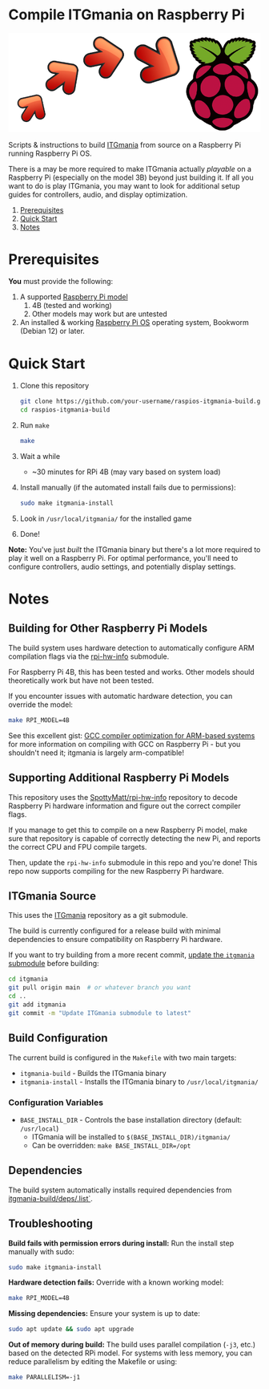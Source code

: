 Compile ITGmania on Raspberry Pi
=========================

![ITGmania Raspberry Pi Build](itgmania-build.png)

Scripts & instructions to build [ITGmania](https://github.com/itgmania/itgmania) from source on a Raspberry Pi running Raspberry Pi OS.

There is a may be more required to make ITGmania actually _playable_ on a Raspberry Pi (especially on the model 3B) beyond just building it.
If all you want to do is play ITGmania, you may want to look for additional setup guides for controllers, audio, and display optimization.

1. [Prerequisites](#prerequisites)
2. [Quick Start](#quick-start)
3. [Notes](#notes)

Prerequisites
=========================

**You** must provide the following:

1. A supported [Raspberry Pi model](https://www.raspberrypi.org/products/)
   1. 4B (tested and working)
   2. Other models may work but are untested
2. An installed & working [Raspberry Pi OS](https://www.raspberrypi.org/downloads/) operating system, Bookworm (Debian 12) or later.

Quick Start
=========================

1. Clone this repository
   ```bash
   git clone https://github.com/your-username/raspios-itgmania-build.git
   cd raspios-itgmania-build
   ```

2. Run `make`
   ```bash
   make
   ```

3. Wait a while
   - ~30 minutes for RPi 4B (may vary based on system load)

4. Install manually (if the automated install fails due to permissions):
   ```bash
   sudo make itgmania-install
   ```

5. Look in `/usr/local/itgmania/` for the installed game

6. Done!

**Note:** You've just _built_ the ITGmania binary but there's a lot more required to play it well on a Raspberry Pi.
For optimal performance, you'll need to configure controllers, audio settings, and potentially display settings.

Notes
=========================

Building for Other Raspberry Pi Models
-------------------------

The build system uses hardware detection to automatically configure ARM compilation flags via the [rpi-hw-info](https://github.com/SpottyMatt/rpi-hw-info) submodule.

For Raspberry Pi 4B, this has been tested and works. Other models should theoretically work but have not been tested.

If you encounter issues with automatic hardware detection, you can override the model:

```bash
make RPI_MODEL=4B
```

See this excellent gist: [GCC compiler optimization for ARM-based systems](https://gist.github.com/fm4dd/c663217935dc17f0fc73c9c81b0aa845) for more information on compiling with GCC on Raspberry Pi - but you shouldn't need it; itgmania is largely arm-compatible!

Supporting Additional Raspberry Pi Models
-------------------------

This repository uses the [SpottyMatt/rpi-hw-info](https://github.com/SpottyMatt/rpi-hw-info) repository to decode Raspberry Pi hardware information and figure out the correct compiler flags.

If you manage to get this to compile on a new Raspberry Pi model, make sure that repository is capable of correctly detecting the new Pi, and reports the correct CPU and FPU compile targets.

Then, update the `rpi-hw-info` submodule in this repo and you're done! This repo now supports compiling for the new Raspberry Pi hardware.

ITGmania Source
-------------------------

This uses the [ITGmania](https://github.com/itgmania/itgmania) repository as a git submodule.

The build is currently configured for a release build with minimal dependencies to ensure compatibility on Raspberry Pi hardware.

If you want to try building from a more recent commit, [update the `itgmania` submodule](https://stackoverflow.com/questions/5828324/update-git-submodule-to-latest-commit-on-origin/5828396#5828396) before building:

```bash
cd itgmania
git pull origin main  # or whatever branch you want
cd ..
git add itgmania
git commit -m "Update ITGmania submodule to latest"
```

Build Configuration
-------------------------

The current build is configured in the `Makefile` with two main targets:

- `itgmania-build` - Builds the ITGmania binary
- `itgmania-install` - Installs the ITGmania binary to `/usr/local/itgmania/`

### Configuration Variables

- `BASE_INSTALL_DIR` - Controls the base installation directory (default: `/usr/local`)
  - ITGmania will be installed to `$(BASE_INSTALL_DIR)/itgmania/`
  - Can be overridden: `make BASE_INSTALL_DIR=/opt`

Dependencies
-------------------------

The build system automatically installs required dependencies from [itgmania-build/deps/<distro>.list`](./itgmania-build/deps/).

Troubleshooting
-------------------------

**Build fails with permission errors during install:**
Run the install step manually with sudo:

```bash
sudo make itgmania-install
```

**Hardware detection fails:**
Override with a known working model:

```bash
make RPI_MODEL=4B
```

**Missing dependencies:**
Ensure your system is up to date:

```bash
sudo apt update && sudo apt upgrade
```

**Out of memory during build:**
The build uses parallel compilation (`-j3`, etc.) based on the detected RPi model. For systems with less memory, you can reduce parallelism by editing the Makefile or using:

```bash
make PARALLELISM=-j1
``` 
